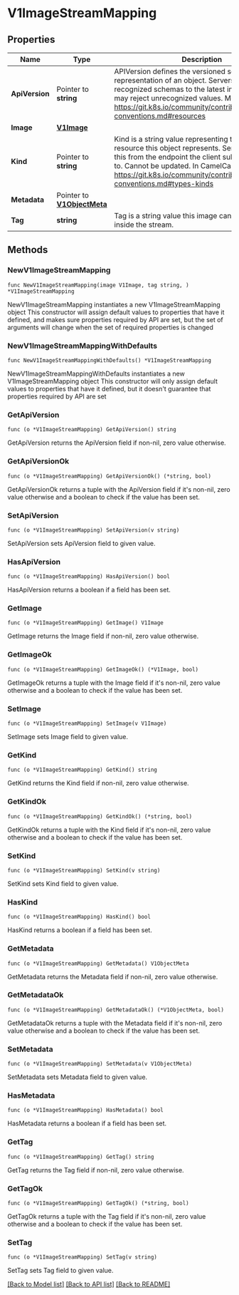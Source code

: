 # V1ImageStreamMapping

## Properties

Name | Type | Description | Notes
------------ | ------------- | ------------- | -------------
**ApiVersion** | Pointer to **string** | APIVersion defines the versioned schema of this representation of an object. Servers should convert recognized schemas to the latest internal value, and may reject unrecognized values. More info: https://git.k8s.io/community/contributors/devel/api-conventions.md#resources | [optional] 
**Image** | [**V1Image**](V1Image.md) |  | 
**Kind** | Pointer to **string** | Kind is a string value representing the REST resource this object represents. Servers may infer this from the endpoint the client submits requests to. Cannot be updated. In CamelCase. More info: https://git.k8s.io/community/contributors/devel/api-conventions.md#types-kinds | [optional] 
**Metadata** | Pointer to [**V1ObjectMeta**](V1ObjectMeta.md) |  | [optional] 
**Tag** | **string** | Tag is a string value this image can be located with inside the stream. | 

## Methods

### NewV1ImageStreamMapping

`func NewV1ImageStreamMapping(image V1Image, tag string, ) *V1ImageStreamMapping`

NewV1ImageStreamMapping instantiates a new V1ImageStreamMapping object
This constructor will assign default values to properties that have it defined,
and makes sure properties required by API are set, but the set of arguments
will change when the set of required properties is changed

### NewV1ImageStreamMappingWithDefaults

`func NewV1ImageStreamMappingWithDefaults() *V1ImageStreamMapping`

NewV1ImageStreamMappingWithDefaults instantiates a new V1ImageStreamMapping object
This constructor will only assign default values to properties that have it defined,
but it doesn't guarantee that properties required by API are set

### GetApiVersion

`func (o *V1ImageStreamMapping) GetApiVersion() string`

GetApiVersion returns the ApiVersion field if non-nil, zero value otherwise.

### GetApiVersionOk

`func (o *V1ImageStreamMapping) GetApiVersionOk() (*string, bool)`

GetApiVersionOk returns a tuple with the ApiVersion field if it's non-nil, zero value otherwise
and a boolean to check if the value has been set.

### SetApiVersion

`func (o *V1ImageStreamMapping) SetApiVersion(v string)`

SetApiVersion sets ApiVersion field to given value.

### HasApiVersion

`func (o *V1ImageStreamMapping) HasApiVersion() bool`

HasApiVersion returns a boolean if a field has been set.

### GetImage

`func (o *V1ImageStreamMapping) GetImage() V1Image`

GetImage returns the Image field if non-nil, zero value otherwise.

### GetImageOk

`func (o *V1ImageStreamMapping) GetImageOk() (*V1Image, bool)`

GetImageOk returns a tuple with the Image field if it's non-nil, zero value otherwise
and a boolean to check if the value has been set.

### SetImage

`func (o *V1ImageStreamMapping) SetImage(v V1Image)`

SetImage sets Image field to given value.


### GetKind

`func (o *V1ImageStreamMapping) GetKind() string`

GetKind returns the Kind field if non-nil, zero value otherwise.

### GetKindOk

`func (o *V1ImageStreamMapping) GetKindOk() (*string, bool)`

GetKindOk returns a tuple with the Kind field if it's non-nil, zero value otherwise
and a boolean to check if the value has been set.

### SetKind

`func (o *V1ImageStreamMapping) SetKind(v string)`

SetKind sets Kind field to given value.

### HasKind

`func (o *V1ImageStreamMapping) HasKind() bool`

HasKind returns a boolean if a field has been set.

### GetMetadata

`func (o *V1ImageStreamMapping) GetMetadata() V1ObjectMeta`

GetMetadata returns the Metadata field if non-nil, zero value otherwise.

### GetMetadataOk

`func (o *V1ImageStreamMapping) GetMetadataOk() (*V1ObjectMeta, bool)`

GetMetadataOk returns a tuple with the Metadata field if it's non-nil, zero value otherwise
and a boolean to check if the value has been set.

### SetMetadata

`func (o *V1ImageStreamMapping) SetMetadata(v V1ObjectMeta)`

SetMetadata sets Metadata field to given value.

### HasMetadata

`func (o *V1ImageStreamMapping) HasMetadata() bool`

HasMetadata returns a boolean if a field has been set.

### GetTag

`func (o *V1ImageStreamMapping) GetTag() string`

GetTag returns the Tag field if non-nil, zero value otherwise.

### GetTagOk

`func (o *V1ImageStreamMapping) GetTagOk() (*string, bool)`

GetTagOk returns a tuple with the Tag field if it's non-nil, zero value otherwise
and a boolean to check if the value has been set.

### SetTag

`func (o *V1ImageStreamMapping) SetTag(v string)`

SetTag sets Tag field to given value.



[[Back to Model list]](../README.md#documentation-for-models) [[Back to API list]](../README.md#documentation-for-api-endpoints) [[Back to README]](../README.md)



